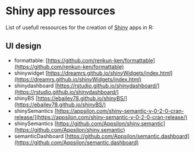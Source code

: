 # Shiny app ressources

List of usefull ressources for the creation of [Shiny](http://www.shinyapps.io/) apps in R:

## UI design

- formattable: [https://github.com/renkun-ken/formattable](https://github.com/renkun-ken/formattable)
- shinywidget [https://dreamrs.github.io/shinyWidgets/index.html](https://dreamrs.github.io/shinyWidgets/index.html)
- shinydashboard [https://rstudio.github.io/shinydashboard/](https://rstudio.github.io/shinydashboard/)
- shinyBS [https://ebailey78.github.io/shinyBS/](https://ebailey78.github.io/shinyBS/)
- shinySemantics [https://appsilon.com/shiny-semantic-v-0-2-0-cran-release/](https://appsilon.com/shiny-semantic-v-0-2-0-cran-release/)
- shinySemantics [https://github.com/Appsilon/shiny.semantic](https://github.com/Appsilon/shiny.semantic)
- semanticDashboard [https://github.com/Appsilon/semantic.dashboard](https://github.com/Appsilon/semantic.dashboard)
